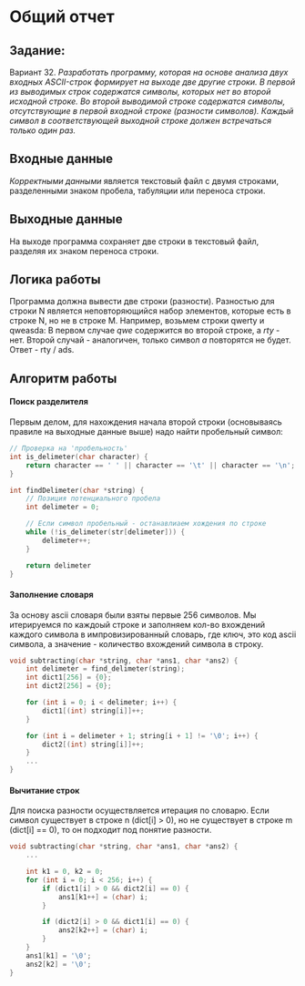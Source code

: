 # Общий отчет

## Задание:
Вариант 32. *Разработать программу, которая на основе анализа двух входных ASCII-строк формирует на выходе две другие строки. В первой из выводимых строк содержатся символы, которых нет во второй исходной строке. Во второй выводимой строке содержатся символы, отсутствующие в первой входной строке (разности символов). Каждый символ в соответствующей выходной строке должен встречаться только один раз.*

## Входные данные
*Корректными данными* является текстовый файл с двумя строками, разделенными знаком пробела, табуляции или переноса строки.

## Выходные данные
На выходе программа сохраняет две строки в текстовый файл, разделяя их знаком переноса строки. 

## Логика работы
Программа должна вывести две строки (разности). Разностью для строки N является неповторяющийся набор элементов, которые есть в строке N, но не в строке M. Например, возьмем строки  qwerty и qweasda:
В первом случае *qwe* cодержится во второй строке, а *rty* - нет. 
Второй случай - аналогичен, только символ *а* повторятся не будет.  Ответ - rty / ads.

## Алгоритм работы
#### Поиск разделителя
Первым делом, для нахождения начала второй строки (основываясь правиле на выходные данные выше) надо найти пробельный символ:
```C
// Проверка на 'пробельность'
int is_delimeter(char character) {
    return character == ' ' || character == '\t' || character == '\n';
}

int findDelimeter(char *string) {
    // Позиция потенциального пробела
    int delimeter = 0;

    // Если символ пробельный - останавлиаем хождения по строке
    while (!is_delimeter(str[delimeter])) {
        delimeter++;
    }

    return delimeter
}
```

#### Заполнение словаря
За основу asсii словаря были взяты первые 256 символов. Мы итерируемся по каждоый строке и заполняем кол-во вхождений каждого символа в импровизированный словарь, где ключ, это код ascii символа, а значение - количество вхождений символа в строку.
```C
void subtracting(char *string, char *ans1, char *ans2) {
    int delimeter = find_delimeter(string);
    int dict1[256] = {0};
    int dict2[256] = {0};

    for (int i = 0; i < delimeter; i++) {
        dict1[(int) string[i]]++;
    }

    for (int i = delimeter + 1; string[i + 1] != '\0'; i++) {
        dict2[(int) string[i]]++;
    }
    ...
}
```

#### Вычитание строк
Для поиска разности осуществляется итерация по словарю. Если символ существует в строке n (dict[i] > 0), но не существует в строке m (dict[i] == 0), то он подходит под понятие разности. 
```C
void subtracting(char *string, char *ans1, char *ans2) {
    ...

    int k1 = 0, k2 = 0;
    for (int i = 0; i < 256; i++) {
        if (dict1[i] > 0 && dict2[i] == 0) {
            ans1[k1++] = (char) i;
        }

        if (dict2[i] > 0 && dict1[i] == 0) {
            ans2[k2++] = (char) i;
        }
    }
    ans1[k1] = '\0';
    ans2[k2] = '\0';
}
```
